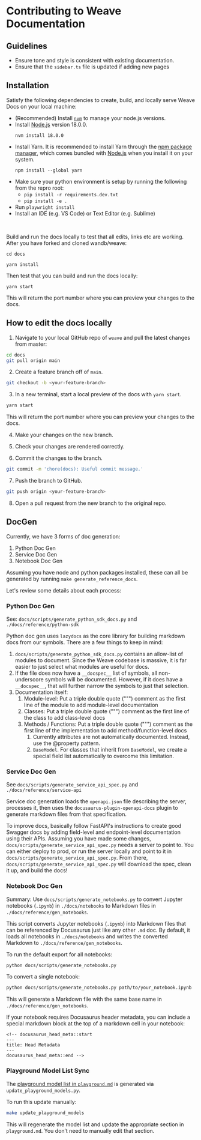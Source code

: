 # Contributing to Weave Documentation

## Guidelines

- Ensure tone and style is consistent with existing documentation.
- Ensure that the `sidebar.ts` file is updated if adding new pages

## Installation

Satisfy the following dependencies to create, build, and locally serve Weave Docs on your local machine:

- (Recommended) Install [`nvm`](https://github.com/nvm-sh/nvm) to manage your node.js versions.
- Install [Node.js](https://nodejs.org/en/download/) version 18.0.0.
  ```node
  nvm install 18.0.0
  ```
- Install Yarn. It is recommended to install Yarn through the [npm package manager](http://npmjs.org/), which comes bundled with [Node.js](https://nodejs.org/) when you install it on your system.
  ```yarn
  npm install --global yarn
  ```
- Make sure your python environment is setup by running the following from the repro root:
  - `pip install -r requirements.dev.txt`
  - `pip install -e .`
- Run `playwright install`
- Install an IDE (e.g. VS Code) or Text Editor (e.g. Sublime)

&nbsp;

Build and run the docs locally to test that all edits, links etc are working. After you have forked and cloned wandb/weave:

```
cd docs

yarn install
```

Then test that you can build and run the docs locally:

```
yarn start
```

This will return the port number where you can preview your changes to the docs.

## How to edit the docs locally

1. Navigate to your local GitHub repo of `weave` and pull the latest changes from master:

```bash
cd docs
git pull origin main
```

2. Create a feature branch off of `main`.

```bash
git checkout -b <your-feature-branch>
```

3. In a new terminal, start a local preview of the docs with `yarn start`.

```bash
yarn start
```

This will return the port number where you can preview your changes to the docs.

4. Make your changes on the new branch.
5. Check your changes are rendered correctly.

6. Commit the changes to the branch.

```bash
git commit -m 'chore(docs): Useful commit message.'
```

7. Push the branch to GitHub.

```bash
git push origin <your-feature-branch>
```

8. Open a pull request from the new branch to the original repo.

## DocGen

Currently, we have 3 forms of doc generation:

1. Python Doc Gen
2. Service Doc Gen
3. Notebook Doc Gen

Assuming you have node and python packages installed, these can all be generated by running `make generate_reference_docs`.

Let's review some details about each process:

### Python Doc Gen

See: `docs/scripts/generate_python_sdk_docs.py` and `./docs/reference/python-sdk`

Python doc gen uses `lazydocs` as the core library for building markdown docs from our symbols. There are a few things to keep in mind:

1. `docs/scripts/generate_python_sdk_docs.py` contains an allow-list of modules to document. Since the Weave codebase is massive, it is far easier to just select what modules are useful for docs.
2. If the file does now have a `__docspec__` list of symbols, all non-underscore symbols will be documented. However, if it does have a `__docspec__`, that will further narrow the symbols to just that selection.
3. Documentation itself:
   1. Module-level: Put a triple double quote (""") comment as the first line of the module to add module-level documentation
   2. Classes: Put a triple double quote (""") comment as the first line of the class to add class-level docs
   3. Methods / Functions: Put a triple double quote (""") comment as the first line of the implementation to add method/function-level docs
      1. Currently attributes are not automatically documented. Instead, use the @property pattern.
      2. `BaseModel`. For classes that inherit from `BaseModel`, we create a special field list automatically to overcome this limitation.

### Service Doc Gen

See `docs/scripts/generate_service_api_spec.py` and `./docs/reference/service-api`

Service doc generation loads the `openapi.json` file describing the server, processes it, then uses the `docusaurus-plugin-openapi-docs` plugin to generate markdown files from that specification.

To improve docs, basically follow FastAPI's instructions to create good Swagger docs by adding field-level and endpoint-level documentation using their APIs. Assuming you have made some changes, `docs/scripts/generate_service_api_spec.py` needs a server to point to. You can either deploy to prod, or run the server locally and point to it in `docs/scripts/generate_service_api_spec.py`. From there, `docs/scripts/generate_service_api_spec.py` will download the spec, clean it up, and build the docs!

### Notebook Doc Gen

Summary: Use `docs/scripts/generate_notebooks.py` to convert Jupyter notebooks (`.ipynb`) in  `./docs/notebooks` to Markdown files in `./docs/reference/gen_notebooks`.

This script converts Jupyter notebooks (`.ipynb`) into Markdown files that can be referenced by Docusaurus just like any other `.md` doc. By default, it loads all notebooks in `./docs/notebooks` and writes the converted Markdown to `./docs/reference/gen_notebooks`.

To run the default export for all notebooks:

```bash
python docs/scripts/generate_notebooks.py
```

To convert a single notebook:

```bash
python docs/scripts/generate_notebooks.py path/to/your_notebook.ipynb
```

This will generate a Markdown file with the same base name in `./docs/reference/gen_notebooks`.

If your notebook requires Docusaurus header metadata, you can include a special markdown block at the top of a markdown cell in your notebook:

```
<!-- docusaurus_head_meta::start
---
title: Head Metadata
---
docusaurus_head_meta::end -->
```

### Playground Model List Sync

The [playground model list in `playground.md`](https://weave-docs.wandb.ai/guides/tools/playground#select-an-llm) is generated via `update_playground_models.py`.

To run this update manually:

```bash
make update_playground_models
```

This will regenerate the model list and update the appropriate section in `playground.md`. You don’t need to manually edit that section.
